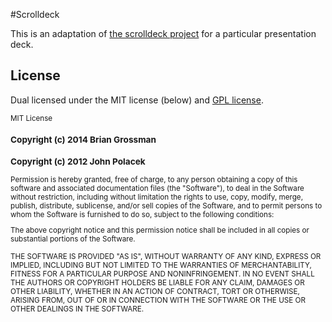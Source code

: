 #Scrolldeck

This is an adaptation of
[the scrolldeck project](http://johnpolacek.github.com/scrolldeck.js/)
for a particular presentation deck.



## License

Dual licensed under the MIT license (below) and [GPL license](http://www.gnu.org/licenses/gpl-3.0.html).

<small>
MIT License

### Copyright (c) 2014 Brian Grossman
### Copyright (c) 2012 John Polacek

Permission is hereby granted, free of charge, to any person obtaining a copy of this software and associated documentation files (the "Software"), to deal in the Software without restriction, including without limitation the rights to use, copy, modify, merge, publish, distribute, sublicense, and/or sell copies of the Software, and to permit persons to whom the Software is furnished to do so, subject to the following conditions:

The above copyright notice and this permission notice shall be included in all copies or substantial portions of the Software.

THE SOFTWARE IS PROVIDED "AS IS", WITHOUT WARRANTY OF ANY KIND, EXPRESS OR IMPLIED, INCLUDING BUT NOT LIMITED TO THE WARRANTIES OF MERCHANTABILITY, FITNESS FOR A PARTICULAR PURPOSE AND NONINFRINGEMENT. IN NO EVENT SHALL THE AUTHORS OR COPYRIGHT HOLDERS BE LIABLE FOR ANY CLAIM, DAMAGES OR OTHER LIABILITY, WHETHER IN AN ACTION OF CONTRACT, TORT OR OTHERWISE, ARISING FROM, OUT OF OR IN CONNECTION WITH THE SOFTWARE OR THE USE OR OTHER DEALINGS IN THE SOFTWARE.
</small>
